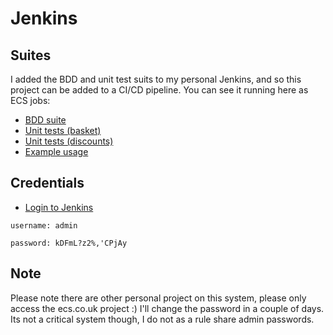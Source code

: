 # Jenkins
## Suites

I added the BDD and unit test suits to my personal Jenkins, and so this project can be added to a CI/CD pipeline. You can see it running here as ECS jobs:

* [BDD suite](http://host.3sds.co.uk:8080/job/ECS%20BDD%20suite/)
* [Unit tests (basket)](http://host.3sds.co.uk:8080/job/ECS%20unit%20tests%20-%20basket/)
* [Unit tests (discounts)](http://host.3sds.co.uk:8080/job/ECS%20unit%20tests%20-%20discounts/)
* [Example usage](http://host.3sds.co.uk:8080/job/ECS%20example-usage/)

## Credentials

* [Login to Jenkins](http://admin:kDFmL?z2%,'CPjAy@host.3sds.co.uk:8080)

`username: admin`

`password: kDFmL?z2%,'CPjAy`

## Note

Please note there are other personal project on this system, please only access the ecs.co.uk project :)
I'll change the password in a couple of days. Its not a critical system though, I do not as a rule share admin passwords.
